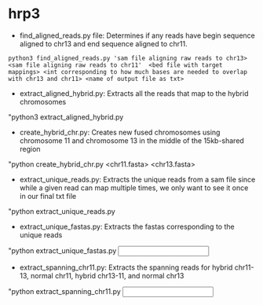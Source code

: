 # hrp3

- find_aligned_reads.py file: Determines if any reads have begin sequence aligned to chr13 and end sequence aligned to chr11.

```
python3 find_aligned_reads.py 'sam file aligning raw reads to chr13> <sam file aligning raw reads to chr11'  <bed file with target mappings> <int corresponding to how much bases are needed to overlap with chr13 and chr11> <name of output file as txt>
```

- extract_aligned_hybrid.py: Extracts all the reads that map to the hybrid chromosomes

"python3 extract_aligned_hybrid.py <sam file aligning raw reads to hybrid chromosomes> <name of output file as txt>

- create_hybrid_chr.py: Creates new fused chromosomes using chromosome 11 and chromosome 13 in the middle of the 15kb-shared region

"python create_hybrid_chr.py <chr11.fasta> <chr13.fasta> <bed file with position of shared regions to fuse> <name of output fasta file>

- extract_unique_reads.py: Extracts the unique reads from a sam file since while a given read can map multiple times, we only want to see it once in our final txt file

"python extract_unique_reads.py <sam file aligning raw reads to genome including hybrid chromosomes> <name of output file as txt>

- extract_unique_fastas.py: Extracts the fastas corresponding to the unique reads

"python extract_unique_fastas.py <input fastq file> <output txt file of extract_unique_reads.py> <name of output file as fastq> 

- extract_spanning_chr11.py: Extracts the spanning reads for hybrid chr11-13, normal chr11, hybrid chr13-11, and normal chr13

"python extract_spanning_chr11.py <input sam file aligning raw reads to genome including hybrid chromosomes> <output txt file showing spanning reads mapping to hybrid chr11-13> <output txt file showing spanning reads mapping to normal chr11> <output txt file showing spanning reads mapping to hybrid chr13-11> <output txt file showing spanning reads mapping to hybrid chr13-11>
